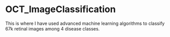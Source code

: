 # OCT_ImageClassification
This is where I have used advanced machine learning algorithms to classify 67k retinal images among 4 disease classes.
